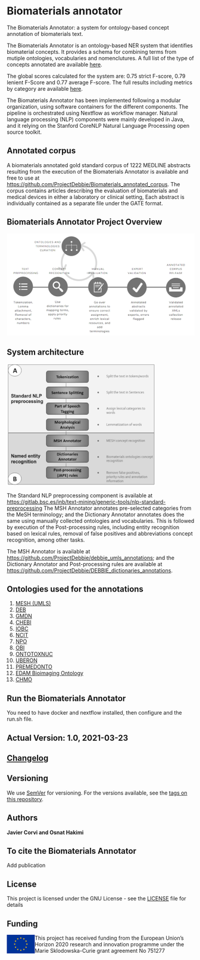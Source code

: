 # Biomaterials annotator
The Biomaterials Annotator: a system for ontology-based concept annotation of biomaterials text.

The Biomaterials Annotator is an ontology-based NER system that identifies biomaterial concepts. It provides a schema for combining terms from mutiple ontologies, vocabularies and nomenclutures. A full list of the type of concepts annotated are available [here](Data_model.csv). 

The global scores calculated for the system are:  0.75 strict F-score, 0.79 lenient F-Score and 0.77 average F-score. The full results including metrics by category are available [here](Biomaterials_Annotator_Performance.csv).

The Biomaterials Annotator has been implemented following a modular organization, using software containers for the different components. The pipeline is orchestrated using  Nextflow  as  workflow  manager. Natural language processing (NLP) components  were  mainly  developed  in Java, and it relying on the Stanford CoreNLP Natural Language Processing open source toolkit. 

## Annotated corpus
A biomaterials annotated gold standard corpus of 1222 MEDLINE abstracts resulting from the execution of the Biomaterials Annotator is available and free to use at https://github.com/ProjectDebbie/Biomaterials_annotated_corpus. The corpus contains articles describing the evaluation of biomaterials and medical devices in either a laboratory or clinical setting, 
Each abstract is individually contained as a separate file under the GATE format.

## Biomaterials Annotator Project Overview
![](Overview_Biomaterials_Annotator.png)

## System architecture
![](Annotator_structure.png)

The Standard NLP preprocessing component is available at https://gitlab.bsc.es/inb/text-mining/generic-tools/nlp-standard-preprocessing
The MSH Annotator annotates pre-selected categories from the MeSH terminology; and the Dictionary Annotator annotates does the same using manually collected ontologies and vocabularies. This is followed by execution of the Post-processing rules, including entity recognition based on lexical rules, removal of false positives and abbreviations concept recognition, among other tasks. 

The MSH Annotator is available at https://github.com/ProjectDebbie/debbie_umls_annotations; and the Dictionary Annotator and Post-processing rules are available at https://github.com/ProjectDebbie/DEBBIE_dictionaries_annotations. 

## Ontologies used for the annotations
1. [MESH (UMLS)](https://bioportal.bioontology.org/ontologies/MESH)
2. [DEB](https://bioportal.bioontology.org/ontologies/DEB)
3. [GMDN](https://www.gmdnagency.org/)
4. [CHEBI](https://bioportal.bioontology.org/ontologies/CHEBI)
5. [IOBC](https://bioportal.bioontology.org/ontologies/IOBC)
6. [NCIT](https://bioportal.bioontology.org/ontologies/NCIT)
7. [NPO](https://bioportal.bioontology.org/ontologies/NPO)
8. [OBI](https://bioportal.bioontology.org/ontologies/OBI)
9. [ONTOTOXNUC](https://bioportal.bioontology.org/ontologies/ONTOTOXNUC)
10. [UBERON](https://bioportal.bioontology.org/ontologies/UBERON)
11. [PREMEDONTO](https://bioportal.bioontology.org/ontologies/PREMEDONTO)
12. [EDAM Bioimaging Ontology](https://bioportal.bioontology.org/ontologies/EDAM-BIOIMAGING)
13. [CHMO](https://bioportal.bioontology.org/ontologies/CHMO)




## Run the Biomaterials Annotator 

You need to have docker and nextflow installed, then configure and the run.sh file.

## Actual Version: 1.0, 2021-03-23
## [Changelog](https://github.com/ProjectDebbie/Biomaterials_annotator/blob/master/CHANGELOG)


## Versioning

We use [SemVer](http://semver.org/) for versioning. For the versions available, see the [tags on this repository](https://github.com/ProjectDebbie/Biomaterials_annotator/tags).

## Authors

**Javier Corvi and Osnat Hakimi**

## To cite the Biomaterials Annotator
Add publication

## License

This project is licensed under the GNU License - see the [LICENSE](LICENSE) file for details

## Funding

<img align="left" width="75" height="50" src="eu_emblem.png"> This project has received funding from the European Union’s Horizon 2020 research and innovation programme under the Marie Sklodowska-Curie grant agreement No 751277
